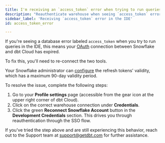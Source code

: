 ```yaml
---
title: I'm receiving an `access_token` error when trying to run queries in the IDE.
description: "Reauthenticate warehouse when seeing `access_token` error"
sidebar_label: 'Receiving `access_token` error in the IDE'
id: access_token_error

---
```


If you're seeing a database error labeled `access_token` when you try to run queries in the IDE, this means your [OAuth](/docs/cloud/manage-access/set-up-snowflake-oauth) connection between Snowflake and dbt Cloud has expired.

To fix this, you'll need to re-connect the two tools.

Your Snowflake administrator can [configure](/docs/cloud/manage-access/set-up-snowflake-oauth#create-a-security-integration) the refresh tokens' validity, which has a maximum 90-day validity period.

To resolve the issue, complete the following steps:

1. Go to your **Profile settings** page (accessible from the gear icon at the upper right corner of dbt Cloud).
2. Click on the correct warehouse connection under **Credentials**.
3. Click the green **Reconnect Snowflake Account** button in the **Development Credentials** section. This drives you through reauthentication through the SSO flow. 

If you've tried the step above and are still experiencing this behavior, reach out to the Support team at support@getdbt.com for further assistance.
